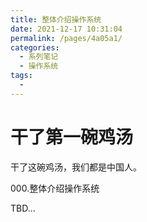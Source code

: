 ```yaml
---
title: 整体介绍操作系统
date: 2021-12-17 10:31:04
permalink: /pages/4a05a1/
categories:
  - 系列笔记
  - 操作系统
tags:
  - 
---
```

# 干了第一碗鸡汤

干了这碗鸡汤，我们都是中国人。

000.整体介绍操作系统

TBD...
